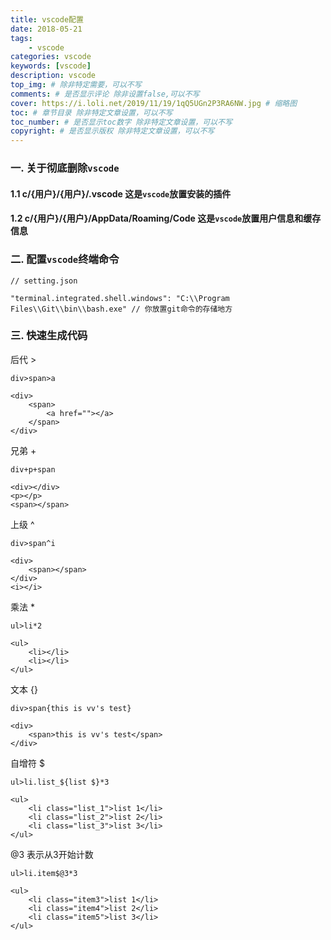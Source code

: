 ```yaml
---
title: vscode配置
date: 2018-05-21
tags:
    - vscode
categories: vscode
keywords: [vscode]
description: vscode
top_img: # 除非特定需要，可以不写
comments: # 是否显示评论 除非设置false,可以不写
cover: https://i.loli.net/2019/11/19/1qQ5UGn2P3RA6NW.jpg # 缩略图
toc: # 章节目录 除非特定文章设置，可以不写
toc_number: # 是否显示toc数字 除非特定文章设置，可以不写
copyright: # 是否显示版权 除非特定文章设置，可以不写
---
```


### 一. 关于彻底删除`vscode`
#### 1.1 c/{用户}/{用户}/.vscode 这是`vscode`放置安装的插件

#### 1.2 c/{用户}/{用户}/AppData/Roaming/Code 这是`vscode`放置用户信息和缓存信息


### 二. 配置`vscode`终端命令
```
// setting.json

"terminal.integrated.shell.windows": "C:\\Program Files\\Git\\bin\\bash.exe" // 你放置git命令的存储地方
```

### 三. 快速生成代码
后代 >
```
div>span>a

<div>
    <span>
        <a href=""></a>
    </span>
</div>
```

兄弟 +
```
div+p+span

<div></div>
<p></p>
<span></span>
```

上级 ^
```
div>span^i

<div>
    <span></span>
</div>
<i></i>
```

乘法 *
```
ul>li*2

<ul>
    <li></li>
    <li></li>
</ul>
```

文本 {}
```
div>span{this is vv's test}

<div>
    <span>this is vv's test</span>
</div>
```

自增符 $
```
ul>li.list_${list $}*3

<ul>
    <li class="list_1">list 1</li>
    <li class="list_2">list 2</li>
    <li class="list_3">list 3</li>
</ul>
```

@3 表示从3开始计数
```
ul>li.item$@3*3 

<ul>
    <li class="item3">list 1</li>
    <li class="item4">list 2</li>
    <li class="item5">list 3</li>
</ul>
```



<br>
<br>
<br>
<br>
<br>